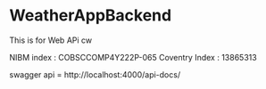 # WeatherAppBackend
This is for Web APi cw

NIBM index : COBSCCOMP4Y222P-065
Coventry Index : 13865313

swagger api = http://localhost:4000/api-docs/

